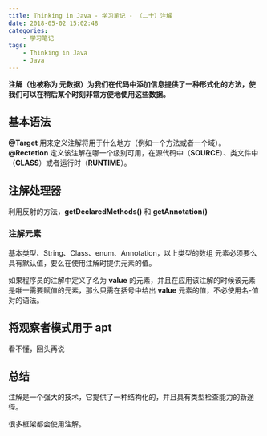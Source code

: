 ```yaml
---
title: Thinking in Java - 学习笔记 - （二十）注解
date: 2018-05-02 15:02:48
categories:
	- 学习笔记
tags: 
	- Thinking in Java
	- Java
---
```


**注解（也被称为 <font face='kaiti'>元数据</font>）为我们在代码中添加信息提供了一种形式化的方法，使我们可以在稍后某个时刻非常方便地使用这些数据。**

基本语法
--

**@Target** 用来定义注解将用于什么地方（例如一个方法或者一个域）。**@Rectetion** 定义该注解在哪一个级别可用，在源代码中（**SOURCE**）、类文件中（**CLASS**）或者运行时（**RUNTIME**）。

<!-- more -->

注解处理器
--

利用反射的方法，**getDeclaredMethods()** 和 **getAnnotation()**
### 注解元素
基本类型、String、Class、enum、Annotation，以上类型的数组
元素必须要么具有默认值，要么在使用注解时提供元素的值。

如果程序员的注解中定义了名为 **value** 的元素，并且在应用该注解的时候该元素是唯一需要赋值的元素，那么只需在括号中给出 **value** 元素的值，不必使用名-值对的语法。

将观察者模式用于 apt
--
看不懂，回头再说

总结
--

注解是一个强大的技术，它提供了一种结构化的，并且具有类型检查能力的新途径。

很多框架都会使用注解。
